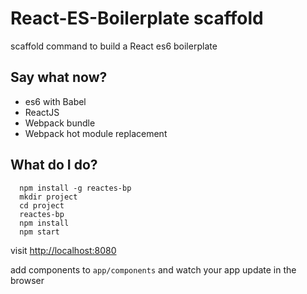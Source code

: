 # React-ES-Boilerplate scaffold
 scaffold command to build a React es6 boilerplate

## Say what now?
 * es6 with Babel
 * ReactJS
 * Webpack bundle
 * Webpack hot module replacement

## What do I do?
```
  npm install -g reactes-bp
  mkdir project
  cd project
  reactes-bp
  npm install
  npm start
```
  visit [http://localhost:8080](http://localhost:8080)

  add components to `app/components` and watch your app update in the browser
